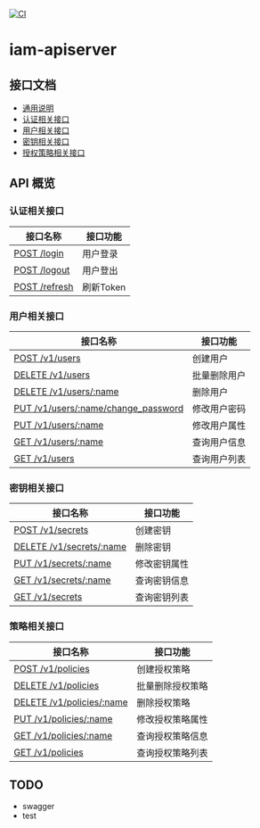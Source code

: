 [![CI](https://github.com/che-kwas/iam-apiserver/actions/workflows/ci.yaml/badge.svg?branch=main)](https://github.com/che-kwas/iam-apiserver/actions/workflows/ci.yaml)

# iam-apiserver

## 接口文档

- [通用说明](./docs/generic.md)
- [认证相关接口](./docs/authentication.md)
- [用户相关接口](./docs/user.md)
- [密钥相关接口](./docs/secret.md)
- [授权策略相关接口](./docs/policy.md)

## API 概览

### 认证相关接口

| 接口名称                                              | 接口功能  |
| ----------------------------------------------------- | --------- |
| [POST /login](./docs/authentication.md#1-用户登录)    | 用户登录  |
| [POST /logout](./docs/authentication.md#2-用户登出)   | 用户登出  |
| [POST /refresh](./docs/authentication.md#2-刷新Token) | 刷新Token |

### 用户相关接口

| 接口名称                                                             | 接口功能     |
| -------------------------------------------------------------------- | ------------ |
| [POST /v1/users](./docs/user.md#1-创建用户)                          | 创建用户     |
| [DELETE /v1/users](./docs/user.md#2-批量删除用户)                    | 批量删除用户 |
| [DELETE /v1/users/:name](./docs/user.md#3-删除用户)                  | 删除用户     |
| [PUT /v1/users/:name/change_password](./docs/user.md#4-修改用户密码) | 修改用户密码 |
| [PUT /v1/users/:name](./docs/user.md#5-修改用户属性)                 | 修改用户属性 |
| [GET /v1/users/:name](./docs/user.md#6-查询用户信息)                 | 查询用户信息 |
| [GET /v1/users](./docs/user.md#7-查询用户列表)                       | 查询用户列表 |

### 密钥相关接口

| 接口名称                                                 | 接口功能     |
| -------------------------------------------------------- | ------------ |
| [POST /v1/secrets](./docs/secret.md#1-创建密钥)          | 创建密钥     |
| [DELETE /v1/secrets/:name](./docs/secret.md#2-删除密钥)  | 删除密钥     |
| [PUT /v1/secrets/:name](./docs/secret.md#3-修改密钥属性) | 修改密钥属性 |
| [GET /v1/secrets/:name](./docs/secret.md#4-查询密钥信息) | 查询密钥信息 |
| [GET /v1/secrets](./docs/secret.md#5-查询密钥列表)       | 查询密钥列表 |

### 策略相关接口

| 接口名称                                                      | 接口功能         |
| ------------------------------------------------------------- | ---------------- |
| [POST /v1/policies](./docs/policy.md#1-创建授权策略)          | 创建授权策略     |
| [DELETE /v1/policies](./docs/policy.md#2-批量删除授权策略)    | 批量删除授权策略 |
| [DELETE /v1/policies/:name](./docs/policy.md#3-删除授权策略)  | 删除授权策略     |
| [PUT /v1/policies/:name](./docs/policy.md#4-修改授权策略属性) | 修改授权策略属性 |
| [GET /v1/policies/:name](./docs/policy.md#5-查询授权策略信息) | 查询授权策略信息 |
| [GET /v1/policies](./docs/policy.md#6-查询授权策略列表)       | 查询授权策略列表 |

## TODO

- swagger
- test
